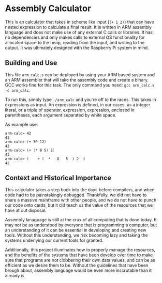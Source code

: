 # Assembly Calculator

This is an calculator that takes in scheme like input (`(+ 1 2)`) that can have nested expression to calculate a final result.  It is written in ARM assembly language and does not make use of any external C calls or libraries.  It has no dependencies and only makes calls to external OS functionality for allocated space to the heap, reading from the input, and writing to the output.  It was ultimately designed with the Raspberry Pi system in mind.

## Building and Use

This file `arm_calc.s` can be deployed by using your ARM based system and an ARM assembler that will take the assembly code and create a binary.  GCC works fine for this task.  The only command you need: `gcc arm_calc.s -o arm_calc`.

To run this, simply type `./arm_calc` and you're off to the races.  This takes in expressions as input.  An expression is defined, in our cases, as a integer literal, or a triple of operator, expression, expression, enclosed in parentheses, each argument separated by white space.

As example use:
```
arm-calc> 42
42
arm-calc> (+ 30 12)
42
arm-calc> (+ (* 8 5) 2)
42
arm-calc> (    + (  *   8   5  ) 2  )
42
```

## Context and Historical Importance
This calculator takes a step back into the days before compilers, and when code had to be painstakingly debugged.  Thankfully, we did not have to share a massive mainframe with other people, and we do not have to punch our code onto cards, but it did teach us the value of the resources that we have at out disposal.

Assembly lanaguage is still at the crux of all computing that is done today.  It may not be as understood by everyone that is programming a computer, but an understanding of it can be essential in developing and creating new tools.  Without this understanding, we risk becoming lazy and taking the systems underlying our current tools for granted.

Additionally, this project illuminates how to properly manage the resources, and the benefits of the systems that have been develop over time to make sure that programs are not clobbering their own data values, and can be as efficient as we desire them to be.  Without the guidelines that have been brough about, assembly language would be even more inscrutable than it already is.
